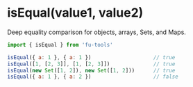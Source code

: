 # isEqual(value1, value2)

Deep equality comparison for objects, arrays, Sets, and Maps.

```javascript
import { isEqual } from 'fu-tools'

isEqual({ a: 1 }, { a: 1 })                    // true
isEqual([1, [2, 3]], [1, [2, 3]])              // true
isEqual(new Set([1, 2]), new Set([1, 2]))      // true
isEqual({ a: 1 }, { a: 2 })                    // false
```